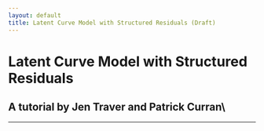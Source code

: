 ```yaml
---
layout: default
title: Latent Curve Model with Structured Residuals (Draft)
---
```

# Latent Curve Model with Structured Residuals
## A tutorial by Jen Traver and Patrick Curran\

---
